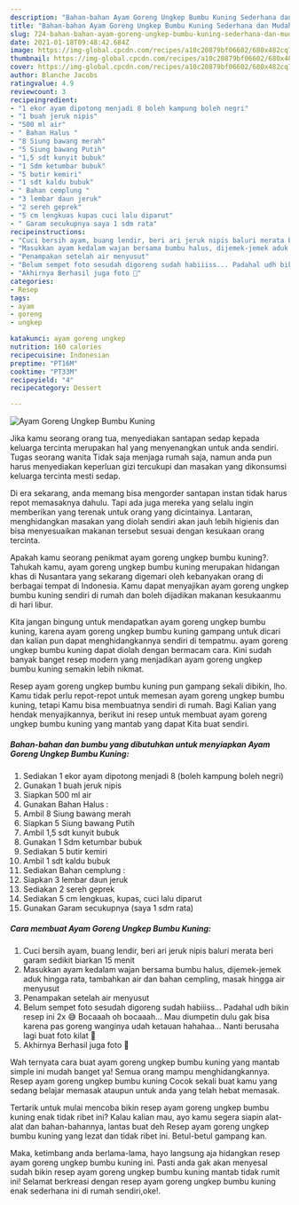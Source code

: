 ```yaml
---
description: "Bahan-bahan Ayam Goreng Ungkep Bumbu Kuning Sederhana dan Mudah Dibuat"
title: "Bahan-bahan Ayam Goreng Ungkep Bumbu Kuning Sederhana dan Mudah Dibuat"
slug: 724-bahan-bahan-ayam-goreng-ungkep-bumbu-kuning-sederhana-dan-mudah-dibuat
date: 2021-01-18T09:48:42.684Z
image: https://img-global.cpcdn.com/recipes/a10c20879bf06602/680x482cq70/ayam-goreng-ungkep-bumbu-kuning-foto-resep-utama.jpg
thumbnail: https://img-global.cpcdn.com/recipes/a10c20879bf06602/680x482cq70/ayam-goreng-ungkep-bumbu-kuning-foto-resep-utama.jpg
cover: https://img-global.cpcdn.com/recipes/a10c20879bf06602/680x482cq70/ayam-goreng-ungkep-bumbu-kuning-foto-resep-utama.jpg
author: Blanche Jacobs
ratingvalue: 4.9
reviewcount: 3
recipeingredient:
- "1 ekor ayam dipotong menjadi 8 boleh kampung boleh negri"
- "1 buah jeruk nipis"
- "500 ml air"
- " Bahan Halus "
- "8 Siung bawang merah"
- "5 Siung bawang Putih"
- "1,5 sdt kunyit bubuk"
- "1 Sdm ketumbar bubuk"
- "5 butir kemiri"
- "1 sdt kaldu bubuk"
- " Bahan cemplung "
- "3 lembar daun jeruk"
- "2 sereh geprek"
- "5 cm lengkuas kupas cuci lalu diparut"
- " Garam secukupnya saya 1 sdm rata"
recipeinstructions:
- "Cuci bersih ayam, buang lendir, beri ari jeruk nipis baluri merata beri garam sedikit biarkan 15 menit"
- "Masukkan ayam kedalam wajan bersama bumbu halus, dijemek-jemek aduk hingga rata, tambahkan air dan bahan cempling, masak hingga air menyusut"
- "Penampakan setelah air menyusut"
- "Belum sempet foto sesudah digoreng sudah habiiiss... Padahal udh bikin resep ini 2x 😅 Bocaaah oh bocaaah... Mau diumpetin dulu gak bisa karena pas goreng wanginya udah ketauan hahahaa... Nanti berusaha lagi buat foto kilat 😬"
- "Akhirnya Berhasil juga foto 🤣"
categories:
- Resep
tags:
- ayam
- goreng
- ungkep

katakunci: ayam goreng ungkep 
nutrition: 160 calories
recipecuisine: Indonesian
preptime: "PT16M"
cooktime: "PT33M"
recipeyield: "4"
recipecategory: Dessert

---
```



![Ayam Goreng Ungkep Bumbu Kuning](https://img-global.cpcdn.com/recipes/a10c20879bf06602/680x482cq70/ayam-goreng-ungkep-bumbu-kuning-foto-resep-utama.jpg)

Jika kamu seorang orang tua, menyediakan santapan sedap kepada keluarga tercinta merupakan hal yang menyenangkan untuk anda sendiri. Tugas seorang  wanita Tidak saja menjaga rumah saja, namun anda pun harus menyediakan keperluan gizi tercukupi dan masakan yang dikonsumsi keluarga tercinta mesti sedap.

Di era  sekarang, anda memang bisa mengorder santapan instan tidak harus repot memasaknya dahulu. Tapi ada juga mereka yang selalu ingin memberikan yang terenak untuk orang yang dicintainya. Lantaran, menghidangkan masakan yang diolah sendiri akan jauh lebih higienis dan bisa menyesuaikan makanan tersebut sesuai dengan kesukaan orang tercinta. 



Apakah kamu seorang penikmat ayam goreng ungkep bumbu kuning?. Tahukah kamu, ayam goreng ungkep bumbu kuning merupakan hidangan khas di Nusantara yang sekarang digemari oleh kebanyakan orang di berbagai tempat di Indonesia. Kamu dapat menyajikan ayam goreng ungkep bumbu kuning sendiri di rumah dan boleh dijadikan makanan kesukaanmu di hari libur.

Kita jangan bingung untuk mendapatkan ayam goreng ungkep bumbu kuning, karena ayam goreng ungkep bumbu kuning gampang untuk dicari dan kalian pun dapat menghidangkannya sendiri di tempatmu. ayam goreng ungkep bumbu kuning dapat diolah dengan bermacam cara. Kini sudah banyak banget resep modern yang menjadikan ayam goreng ungkep bumbu kuning semakin lebih nikmat.

Resep ayam goreng ungkep bumbu kuning pun gampang sekali dibikin, lho. Kamu tidak perlu repot-repot untuk memesan ayam goreng ungkep bumbu kuning, tetapi Kamu bisa membuatnya sendiri di rumah. Bagi Kalian yang hendak menyajikannya, berikut ini resep untuk membuat ayam goreng ungkep bumbu kuning yang mantab yang dapat Kita buat sendiri.

<!--inarticleads1-->

##### Bahan-bahan dan bumbu yang dibutuhkan untuk menyiapkan Ayam Goreng Ungkep Bumbu Kuning:

1. Sediakan 1 ekor ayam dipotong menjadi 8 (boleh kampung boleh negri)
1. Gunakan 1 buah jeruk nipis
1. Siapkan 500 ml air
1. Gunakan  Bahan Halus :
1. Ambil 8 Siung bawang merah
1. Siapkan 5 Siung bawang Putih
1. Ambil 1,5 sdt kunyit bubuk
1. Gunakan 1 Sdm ketumbar bubuk
1. Sediakan 5 butir kemiri
1. Ambil 1 sdt kaldu bubuk
1. Sediakan  Bahan cemplung :
1. Siapkan 3 lembar daun jeruk
1. Sediakan 2 sereh geprek
1. Sediakan 5 cm lengkuas, kupas, cuci lalu diparut
1. Gunakan  Garam secukupnya (saya 1 sdm rata)




<!--inarticleads2-->

##### Cara membuat Ayam Goreng Ungkep Bumbu Kuning:

1. Cuci bersih ayam, buang lendir, beri ari jeruk nipis baluri merata beri garam sedikit biarkan 15 menit
1. Masukkan ayam kedalam wajan bersama bumbu halus, dijemek-jemek aduk hingga rata, tambahkan air dan bahan cempling, masak hingga air menyusut
1. Penampakan setelah air menyusut
1. Belum sempet foto sesudah digoreng sudah habiiiss... Padahal udh bikin resep ini 2x 😅 Bocaaah oh bocaaah... Mau diumpetin dulu gak bisa karena pas goreng wanginya udah ketauan hahahaa... Nanti berusaha lagi buat foto kilat 😬
1. Akhirnya Berhasil juga foto 🤣




Wah ternyata cara buat ayam goreng ungkep bumbu kuning yang mantab simple ini mudah banget ya! Semua orang mampu menghidangkannya. Resep ayam goreng ungkep bumbu kuning Cocok sekali buat kamu yang sedang belajar memasak ataupun untuk anda yang telah hebat memasak.

Tertarik untuk mulai mencoba bikin resep ayam goreng ungkep bumbu kuning enak tidak ribet ini? Kalau kalian mau, ayo kamu segera siapin alat-alat dan bahan-bahannya, lantas buat deh Resep ayam goreng ungkep bumbu kuning yang lezat dan tidak ribet ini. Betul-betul gampang kan. 

Maka, ketimbang anda berlama-lama, hayo langsung aja hidangkan resep ayam goreng ungkep bumbu kuning ini. Pasti anda gak akan menyesal sudah bikin resep ayam goreng ungkep bumbu kuning mantab tidak rumit ini! Selamat berkreasi dengan resep ayam goreng ungkep bumbu kuning enak sederhana ini di rumah sendiri,oke!.

